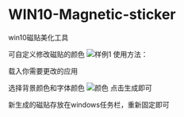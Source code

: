 # WIN10-Magnetic-sticker
win10磁贴美化工具

可自定义修改磁贴的颜色
![样例1]()
使用方法：

载入你需要更改的应用

选择背景颜色和字体颜色
![颜色]()
点击生成即可

新生成的磁贴存放在windows任务栏，重新固定即可
